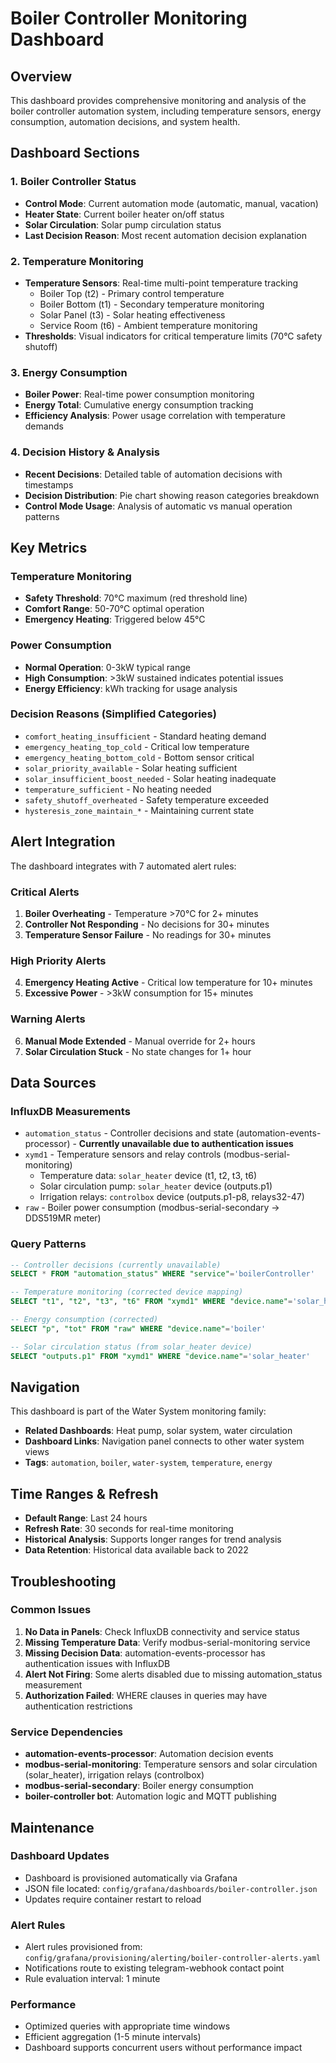 # Boiler Controller Monitoring Dashboard

## Overview

This dashboard provides comprehensive monitoring and analysis of the boiler controller automation system, including temperature sensors, energy consumption, automation decisions, and system health.

## Dashboard Sections

### 1. Boiler Controller Status
- **Control Mode**: Current automation mode (automatic, manual, vacation)
- **Heater State**: Current boiler heater on/off status
- **Solar Circulation**: Solar pump circulation status
- **Last Decision Reason**: Most recent automation decision explanation

### 2. Temperature Monitoring
- **Temperature Sensors**: Real-time multi-point temperature tracking
  - Boiler Top (t2) - Primary control temperature
  - Boiler Bottom (t1) - Secondary temperature monitoring
  - Solar Panel (t3) - Solar heating effectiveness
  - Service Room (t6) - Ambient temperature monitoring
- **Thresholds**: Visual indicators for critical temperature limits (70°C safety shutoff)

### 3. Energy Consumption
- **Boiler Power**: Real-time power consumption monitoring
- **Energy Total**: Cumulative energy consumption tracking
- **Efficiency Analysis**: Power usage correlation with temperature demands

### 4. Decision History & Analysis
- **Recent Decisions**: Detailed table of automation decisions with timestamps
- **Decision Distribution**: Pie chart showing reason categories breakdown
- **Control Mode Usage**: Analysis of automatic vs manual operation patterns

## Key Metrics

### Temperature Monitoring
- **Safety Threshold**: 70°C maximum (red threshold line)
- **Comfort Range**: 50-70°C optimal operation
- **Emergency Heating**: Triggered below 45°C

### Power Consumption
- **Normal Operation**: 0-3kW typical range
- **High Consumption**: >3kW sustained indicates potential issues
- **Energy Efficiency**: kWh tracking for usage analysis

### Decision Reasons (Simplified Categories)
- `comfort_heating_insufficient` - Standard heating demand
- `emergency_heating_top_cold` - Critical low temperature
- `emergency_heating_bottom_cold` - Bottom sensor critical
- `solar_priority_available` - Solar heating sufficient
- `solar_insufficient_boost_needed` - Solar heating inadequate
- `temperature_sufficient` - No heating needed
- `safety_shutoff_overheated` - Safety temperature exceeded
- `hysteresis_zone_maintain_*` - Maintaining current state

## Alert Integration

The dashboard integrates with 7 automated alert rules:

### Critical Alerts
1. **Boiler Overheating** - Temperature >70°C for 2+ minutes
2. **Controller Not Responding** - No decisions for 30+ minutes
3. **Temperature Sensor Failure** - No readings for 30+ minutes

### High Priority Alerts
4. **Emergency Heating Active** - Critical low temperature for 10+ minutes
5. **Excessive Power** - >3kW consumption for 15+ minutes

### Warning Alerts
6. **Manual Mode Extended** - Manual override for 2+ hours
7. **Solar Circulation Stuck** - No state changes for 1+ hour

## Data Sources

### InfluxDB Measurements
- `automation_status` - Controller decisions and state (automation-events-processor) - **Currently unavailable due to authentication issues**
- `xymd1` - Temperature sensors and relay controls (modbus-serial-monitoring)
  - Temperature data: `solar_heater` device (t1, t2, t3, t6)
  - Solar circulation pump: `solar_heater` device (outputs.p1)
  - Irrigation relays: `controlbox` device (outputs.p1-p8, relays32-47)
- `raw` - Boiler power consumption (modbus-serial-secondary → DDS519MR meter)

### Query Patterns
```sql
-- Controller decisions (currently unavailable)
SELECT * FROM "automation_status" WHERE "service"='boilerController'

-- Temperature monitoring (corrected device mapping)
SELECT "t1", "t2", "t3", "t6" FROM "xymd1" WHERE "device.name"='solar_heater'

-- Energy consumption (corrected)
SELECT "p", "tot" FROM "raw" WHERE "device.name"='boiler'

-- Solar circulation status (from solar_heater device)
SELECT "outputs.p1" FROM "xymd1" WHERE "device.name"='solar_heater'
```

## Navigation

This dashboard is part of the Water System monitoring family:
- **Related Dashboards**: Heat pump, solar system, water circulation
- **Dashboard Links**: Navigation panel connects to other water system views
- **Tags**: `automation`, `boiler`, `water-system`, `temperature`, `energy`

## Time Ranges & Refresh

- **Default Range**: Last 24 hours
- **Refresh Rate**: 30 seconds for real-time monitoring
- **Historical Analysis**: Supports longer ranges for trend analysis
- **Data Retention**: Historical data available back to 2022

## Troubleshooting

### Common Issues
1. **No Data in Panels**: Check InfluxDB connectivity and service status
2. **Missing Temperature Data**: Verify modbus-serial-monitoring service
3. **Missing Decision Data**: automation-events-processor has authentication issues with InfluxDB
4. **Alert Not Firing**: Some alerts disabled due to missing automation_status measurement
5. **Authorization Failed**: WHERE clauses in queries may have authentication restrictions

### Service Dependencies
- **automation-events-processor**: Automation decision events
- **modbus-serial-monitoring**: Temperature sensors and solar circulation (solar_heater), irrigation relays (controlbox)
- **modbus-serial-secondary**: Boiler energy consumption
- **boiler-controller bot**: Automation logic and MQTT publishing

## Maintenance

### Dashboard Updates
- Dashboard is provisioned automatically via Grafana
- JSON file located: `config/grafana/dashboards/boiler-controller.json`
- Updates require container restart to reload

### Alert Rules
- Alert rules provisioned from: `config/grafana/provisioning/alerting/boiler-controller-alerts.yaml`
- Notifications route to existing telegram-webhook contact point
- Rule evaluation interval: 1 minute

### Performance
- Optimized queries with appropriate time windows
- Efficient aggregation (1-5 minute intervals)
- Dashboard supports concurrent users without performance impact